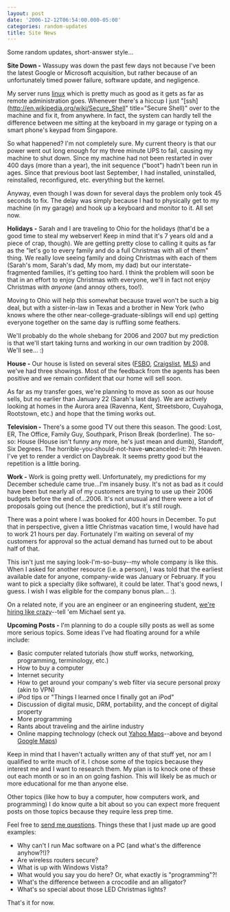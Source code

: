 ```yaml
---
layout: post
date: '2006-12-12T06:54:00.000-05:00'
categories: random-updates
title: Site News
---
```


Some random updates, short-answer style...

**Site Down -** Wassupy was down the past few days not because I've been the latest Google or Microsoft acquisition, but rather because of an unfortunately timed power failure, software update, and negligence.

My server runs [linux](http://www.gentoo.org/) which is pretty much as good as it gets as far as remote administration goes. Whenever there's a hiccup I just "[ssh](http://en.wikipedia.org/wiki/Secure_Shell" title="Secure Shell)" over to the machine and fix it, from anywhere. In fact, the system can hardly tell the difference between me sitting at the keyboard in my garage or typing on a smart phone's keypad from Singapore.

So what happened? I'm not completely sure. My current theory is that our power went out long enough for my three minute UPS to fail, causing my machine to shut down. Since my machine had not been restarted in over 400 days (more than a year), the init sequence ("boot") hadn't been run in ages. Since that previous boot last September, I had installed, uninstalled, reinstalled, reconfigured, etc. everything but the kernel.

Anyway, even though I was down for several days the problem only took 45 seconds to fix. The delay was simply because I had to physically get to my machine (in my garage) and hook up a keyboard and monitor to it. All set now.

**Holidays -** Sarah and I are traveling to Ohio for the holidays (that'd be a good time to steal my webserver! Keep in mind that it's 7 years old and a piece of crap, though). We are getting pretty close to calling it quits as far as the "let's go to every family and do a full Christmas with all of them" thing. We really love seeing family and doing Christmas with each of them (Sarah's mom, Sarah's dad, My mom, my dad) but our interstate-fragmented families, it's getting too hard. I think the problem will soon be that in an effort to enjoy Christmas with everyone, we'll in fact not enjoy Christmas with *anyone* (and annoy others, too!).

Moving to Ohio will help this somewhat because travel won't be such a big deal, but with a sister-in-law in Texas and a brother in New York (who knows where the other near-college-graduate-siblings will end up) getting everyone together on the same day is ruffling some feathers.

We'll probably do the whole shebang for 2006 and 2007 but my prediction is that we'll start taking turns and working in our own tradition by 2008. We'll see... :)

**House -** Our house is listed on several sites ([FSBO](http://www.fsbo.com/detail_list.phtml?id=90492), [Craigslist](http://raleigh.craigslist.org/rfs/228626934.html), [MLS](http://realtor.com/Prop/1072082271)) and we've had three showings. Most of the feedback from the agents has been positive and we remain confident that our home will sell soon.

As far as my transfer goes, we're planning to move as soon as our house sells, but no earlier than January 22 (Sarah's last day). We are actively looking at homes in the Aurora area (Ravenna, Kent, Streetsboro, Cuyahoga, Rootstown, etc.) and hope that the timing works out.

**Television -** There's a some good TV out there this season. The good: Lost, ER, The Office, Family Guy, Southpark, Prison Break (borderline). The so-so: House (House isn't funny any more, he's just mean and dumb), Standoff, Six Degrees. The horrible-you-should-not-have-**un**canceled-it: 7th Heaven. I've yet to render a verdict on Daybreak. It seems pretty good but the repetition is a little boring.

**Work -** Work is going pretty well. Unfortunately, my predictions for my December schedule came true...I'm insanely busy. It's not as bad as it could have been but nearly all of my customers are trying to use up their 2006 budgets before the end of...2006. It's not unusual and there were a lot of proposals going out (hence the prediction), but it's still rough.

There was a point where I was booked for 400 hours in December. To put that in perspective, given a little Christmas vacation time, I would have had to work 21 hours per day. Fortunately I'm waiting on several of my customers for approval so the actual demand has turned out to be about half of that.

This isn't just me saying look-I'm-so-busy--my whole company is like this. When I asked for another resource (i.e. a person), I was told that the earliest available date for anyone, company-wide was January or February. If you want to pick a specialty (like software), it could be later. That's good news, I guess. I wish I was eligible for the company bonus plan... :).

On a related note, if you are an engineer or an engineering student, [we're hiring like crazy](http://www.rovisys.com/rovisys/contact/careers/job_opportunities.asp)--tell 'em Michael sent ya.

**Upcoming Posts -** I'm planning to do a couple silly posts as well as some more serious topics. Some ideas I've had floating around for a while include:

* Basic computer related tutorials (how stuff works, networking, programming, terminology, etc.)
* How to buy a computer
* Internet security
* How to get around your company's web filter via secure personal proxy (akin to VPN)
* iPod tips or "Things I learned once I finally got an iPod"
* Discussion of digital music, DRM, portability, and the concept of digital property
* More programming
* Rants about traveling and the airline industry
* Online mapping technology (check out [Yahoo Maps](http://maps.yahoo.com/)--above and beyond [Google Maps](http://maps.google.com/))

Keep in mind that I haven't actually written any of that stuff yet, nor am I qualified to write much of it. I chose some of the topics because they interest me and I want to research them. My plan is to knock one of these out each month or so in an on going fashion. This will likely be as much or more educational for me than anyone else.

Other topics (like how to buy a computer, how computers work, and programming) I do know quite a bit about so you can expect more frequent posts on those topics because they require less prep time.

Feel free to [send me questions](mailto:mharen@gmail.com). Things these that I just made up are good examples:

* Why can't I run Mac software on a PC (and what's the difference anyhow?!)?
* Are wireless routers secure?
* What is up with Windows Vista?
* What would you say you do here? Or, what exactly is "programming"?!
* What's the difference between a crocodile and an alligator?
* What's so special about those LED Christmas lights?

That's it for now.